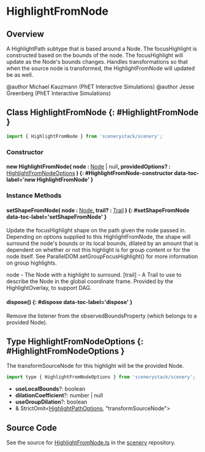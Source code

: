 # HighlightFromNode

## Overview

A HighlightPath subtype that is based around a Node. The focusHighlight is constructed based on the bounds of
the node. The focusHighlight will update as the Node's bounds changes. Handles transformations so that when the
source node is transformed, the HighlightFromNode will
updated be as well.

@author Michael Kauzmann (PhET Interactive Simulations)
@author Jesse Greenberg (PhET Interactive Simulations)

## Class HighlightFromNode {: #HighlightFromNode }


```js
import { HighlightFromNode } from 'scenerystack/scenery';
```
### Constructor

#### new HighlightFromNode( node : <span style="font-weight: 400;">[Node](../scenery/Node.md) | <span style="color: hsla(calc(var(--md-hue) + 180deg),80%,40%,1);">null</span></span>, providedOptions? : <span style="font-weight: 400;">[HighlightFromNodeOptions](../scenery/HighlightFromNode.md#HighlightFromNodeOptions)</span> ) {: #HighlightFromNode-constructor data-toc-label='new HighlightFromNode' }

### Instance Methods

#### setShapeFromNode( node : <span style="font-weight: 400;">[Node](../scenery/Node.md)</span>, trail? : <span style="font-weight: 400;">[Trail](../scenery/Trail.md)</span> ) {: #setShapeFromNode data-toc-label='setShapeFromNode' }

Update the focusHighlight shape on the path given the node passed in. Depending on options supplied to this
HighlightFromNode, the shape will surround the node's bounds or its local bounds, dilated by an amount
that is dependent on whether or not this highlight is for group content or for the node itself. See
ParallelDOM.setGroupFocusHighlight() for more information on group highlights.

node - The Node with a highlight to surround.
[trail] - A Trail to use to describe the Node in the global coordinate frame.
          Provided by the HighlightOverlay, to support DAG.

#### dispose() {: #dispose data-toc-label='dispose' }

Remove the listener from the observedBoundsProperty (which belongs to a provided Node).



## Type HighlightFromNodeOptions {: #HighlightFromNodeOptions }


The transformSourceNode for this highlight will be the provided Node.

```js
import type { HighlightFromNodeOptions } from 'scenerystack/scenery';
```


- **useLocalBounds**?: <span style="color: hsla(calc(var(--md-hue) + 180deg),80%,40%,1);">boolean</span>
- **dilationCoefficient**?: <span style="color: hsla(calc(var(--md-hue) + 180deg),80%,40%,1);">number</span> | <span style="color: hsla(calc(var(--md-hue) + 180deg),80%,40%,1);">null</span>
- **useGroupDilation**?: <span style="color: hsla(calc(var(--md-hue) + 180deg),80%,40%,1);">boolean</span>
- &amp; StrictOmit&lt;[HighlightPathOptions](../scenery/HighlightPath.md#HighlightPathOptions), "transformSourceNode"&gt;




## Source Code

See the source for [HighlightFromNode.ts](https://github.com/phetsims/scenery/blob/main/js/accessibility/HighlightFromNode.ts) in the [scenery](https://github.com/phetsims/scenery) repository.
